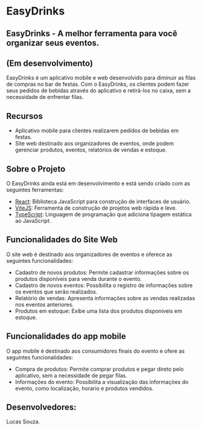 # EasyDrinks
## EasyDrinks - A melhor ferramenta para você organizar seus eventos.
## (Em desenvolvimento)

EasyDrinks é um aplicativo mobile e web desenvolvido para diminuir as filas de compras no bar de festas. Com o EasyDrinks, os clientes podem fazer seus pedidos de bebidas através do aplicativo e retirá-los no caixa, sem a necessidade de enfrentar filas.

## Recursos

- Aplicativo mobile para clientes realizarem pedidos de bebidas em festas.
- Site web destinado aos organizadores de eventos, onde podem gerenciar produtos, eventos, relatórios de vendas e estoque.

## Sobre o Projeto

O EasyDrinks ainda está em desenvolvimento e está sendo criado com as seguintes ferramentas:

- [React](https://reactjs.org/): Biblioteca JavaScript para construção de interfaces de usuário.
- [ViteJS](https://vitejs.dev/): Ferramenta de construção de projetos web rápida e leve.
- [TypeScript](https://www.typescriptlang.org/): Linguagem de programação que adiciona tipagem estática ao JavaScript.

## Funcionalidades do Site Web

O site web é destinado aos organizadores de eventos e oferece as seguintes funcionalidades:

- Cadastro de novos produtos: Permite cadastrar informações sobre os produtos disponíveis para venda durante o evento.
- Cadastro de novos eventos: Possibilita o registro de informações sobre os eventos que serão realizados.
- Relatório de vendas: Apresenta informações sobre as vendas realizadas nos eventos anteriores.
- Produtos em estoque: Exibe uma lista dos produtos disponíveis em estoque.

## Funcionalidades do app mobile

O app mobile é destinado aos consumidores finais do evento e ofere as seguintes funcionalidades:
- Compra de produtos: Permite comprar produtos e pegar direto pelo aplicativo, sem a necessidade de pegar filas.
- Informações do evento: Possibilita a visualização das informações do evento, como localização, horario e produtos vendidos.

## Desenvolvedores:

Lucas Souza.
